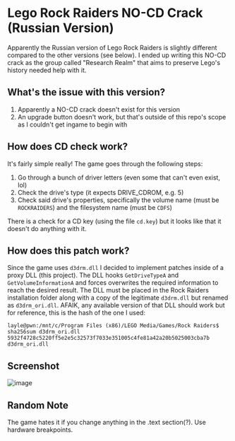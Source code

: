 # Lego Rock Raiders NO-CD Crack (Russian Version)
Apparently the Russian version of Lego Rock Raiders is slightly different compared to the other versions (see below). I ended up writing this NO-CD crack as the group called "Research Realm" that aims to preserve Lego's history needed help with it.

## What's the issue with this version?
1. Apparently a NO-CD crack doesn't exist for this version
2. An upgrade button doesn't work, but that's outside of this repo's scope as I couldn't get ingame to begin with

## How does CD check work?
It's fairly simple really! The game goes through the following steps:
1. Go through a bunch of driver letters (even some that can't even exist, lol)
2. Check the drive's type (it expects DRIVE_CDROM, e.g. 5)
3. Check said drive's properties, specifically the volume name (must be `ROCKRAIDERS`) and the filesystem name (must be `CDFS`)

There is a check for a CD key (using the file `cd.key`) but it looks like that it doesn't do anything with it.

## How does this patch work?
Since the game uses `d3drm.dll` I decided to implement patches inside of a proxy DLL (this project). The DLL hooks `GetDriveTypeA` and `GetVolumeInformationA` and forces overwrites the required information to reach the desired result.
The DLL must be placed in the Rock Raiders installation folder along with a copy of the legitimate `d3drm.dll` but renamed as `d3drm_ori.dll`.
AFAIK, any available version of that DLL should work but for reference, this is the hash of the one I used:

```
layle@pwn:/mnt/c/Program Files (x86)/LEGO Media/Games/Rock Raiders$ sha256sum d3drm_ori.dll
5932f4728c5220ff5e2e5c32573f7033e351005c4fe81a42a20b5025003cba7b  d3drm_ori.dll
```

## Screenshot
![image](https://github.com/user-attachments/assets/1caf4694-e534-47dd-9013-02660fbb4aa8)


## Random Note
The game hates it if you change anything in the .text section(?). Use hardware breakpoints.
